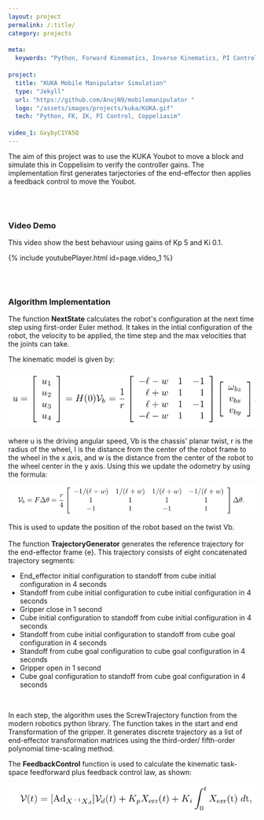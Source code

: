 ```yaml
---
layout: project
permalink: /:title/
category: projects

meta:
  keywords: "Python, Forward Kinematics, Inverse Kinematics, PI Control, Coppeliasim"

project:
  title: "KUKA Mobile Manipulator Simulation"
  type: "Jekyll"
  url: "https://github.com/AnujN9/mobilemanipulator "
  logo: "/assets/images/projects/kuka/KUKA.gif"
  tech: "Python, FK, IK, PI Control, Coppeliasim"

video_1: GxybyC1YA5Q
---
```


The aim of this project was to use the KUKA Youbot to move a block and simulate this in Coppelisim to verify the controller gains. The implementation first generates tarjectories of the end-effector then applies a feedback control to move the Youbot.

<br/><br/>

### Video Demo

This video show the best behaviour using gains of Kp 5 and Ki 0.1. 

{% include youtubePlayer.html id=page.video_1 %}

<br/><br/>

### Algorithm Implementation

The function **NextState** calculates the robot's configuration at the next time step using first-order Euler method. It takes in the intial configuration of the robot, the velocity to be applied, the time step and the max velocities that the joints can take. 

The kinematic model is given by:

![Kinematics](/assets/images/projects/kuka/kinematic_model.png)

where u is the driving angular speed, Vb is the chassis' planar twist, r is the radius of the wheel, l is the distance from the center of the robot frame to the wheel in the x axis, and w is the distance from the center of the robot to the wheel center in the y axis. Using this we update the odometry by using the formula:

![Odometry](/assets/images/projects/kuka/odometry.png)

This is used to update the position of the robot based on the twist Vb.
<br/><br/>
The function **TrajectoryGenerator** generates the reference trajectory for the end-effector frame {e}. This trajectory consists of eight concatenated trajectory segments:

- End_effector initial configuration to standoff from cube initial configuration in 4 seconds
- Standoff from cube initial configuration to cube initial configuration in 4 seconds
- Gripper close in 1 second
- Cube initial configuration to standoff from cube initial configuration in 4 seconds
- Standoff from cube initial configuration to standoff from cube goal configuration in 4 seconds
- Standoff from cube goal configuration to cube goal configuration in 4 seconds
- Gripper open in 1 second
- Cube goal configuration to standoff from cube goal configuration in 4 seconds

<br/>

In each step, the algorithm uses the ScrewTrajectory function from the modern robotics python library. The function takes in the start and end Transformation of the gripper. It generates discrete trajectory as a list of end-effector transformation matrices using the third-order/ fifth-order polynomial time-scaling method.

The **FeedbackControl** function is used to calculate the kinematic task-space feedforward plus feedback control law, as shown:

![Feedback](/assets/images/projects/kuka/feedforward.png)

<br/><br/>
